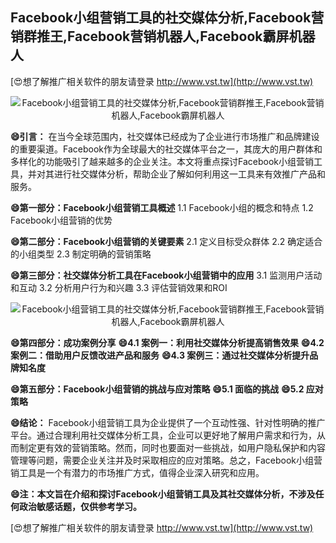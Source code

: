 ## **Facebook小组营销工具的社交媒体分析,Facebook营销群推王,Facebook营销机器人,Facebook霸屏机器人**

[😍想了解推广相关软件的朋友请登录 http://www.vst.tw](http://www.vst.tw)

 <center><img src="https://vst.tw/MP4/tuiguang/png/4.png" alt="Facebook小组营销工具的社交媒体分析,Facebook营销群推王,Facebook营销机器人,Facebook霸屏机器人"></center>

**😄引言：**
在当今全球范围内，社交媒体已经成为了企业进行市场推广和品牌建设的重要渠道。Facebook作为全球最大的社交媒体平台之一，其庞大的用户群体和多样化的功能吸引了越来越多的企业关注。本文将重点探讨Facebook小组营销工具，并对其进行社交媒体分析，帮助企业了解如何利用这一工具来有效推广产品和服务。

**😄第一部分：Facebook小组营销工具概述**
1.1 Facebook小组的概念和特点
1.2 Facebook小组营销的优势

**😄第二部分：Facebook小组营销的关键要素**
2.1 定义目标受众群体
2.2 确定适合的小组类型
2.3 制定明确的营销策略

**😄第三部分：社交媒体分析工具在Facebook小组营销中的应用**
3.1 监测用户活动和互动
3.2 分析用户行为和兴趣
3.3 评估营销效果和ROI

 <center><img src="https://vst.tw/MP4/tuiguang/png/5.png" alt="Facebook小组营销工具的社交媒体分析,Facebook营销群推王,Facebook营销机器人,Facebook霸屏机器人"></center>

**😄第四部分：成功案例分享**
**😄4.1 案例一：利用社交媒体分析提高销售效果**
**😄4.2 案例二：借助用户反馈改进产品和服务**
**😄4.3 案例三：通过社交媒体分析提升品牌知名度**

**😄第五部分：Facebook小组营销的挑战与应对策略**
**😄5.1 面临的挑战**
**😄5.2 应对策略**

**😄结论：**
Facebook小组营销工具为企业提供了一个互动性强、针对性明确的推广平台。通过合理利用社交媒体分析工具，企业可以更好地了解用户需求和行为，从而制定更有效的营销策略。然而，同时也要面对一些挑战，如用户隐私保护和内容管理等问题，需要企业关注并及时采取相应的应对策略。总之，Facebook小组营销工具是一个有潜力的市场推广方式，值得企业深入研究和应用。

**😄注：本文旨在介绍和探讨Facebook小组营销工具及其社交媒体分析，不涉及任何政治敏感话题，仅供参考学习。**

[😍想了解推广相关软件的朋友请登录 http://www.vst.tw](http://www.vst.tw)



